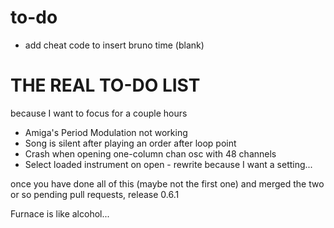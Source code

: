 # to-do

- add cheat code to insert bruno time (blank)

# THE REAL TO-DO LIST

because I want to focus for a couple hours

- Amiga's Period Modulation not working
- Song is silent after playing an order after loop point
- Crash when opening one-column chan osc with 48 channels
- Select loaded instrument on open - rewrite because I want a setting...

once you have done all of this (maybe not the first one) and merged the two or so pending pull requests, release 0.6.1

Furnace is like alcohol...

